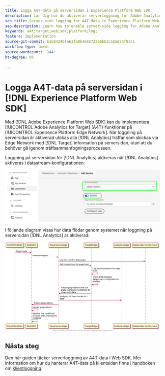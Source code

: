 ```yaml
---
title: Logga A4T-data på serversidan i Experience Platform Web SDK
description: Lär dig hur du aktiverar serverloggning för Adobe Analytics for Target (A4T) med Experience Platform Web SDK.
seo-title: Server-side logging for A4T data in Experience Platform Web SDK
seo-description: Learn how to enable server-side logging for Adobe Analytics for Target (A4T) using the Experience Platform Web SDK.
keywords: a4t;target;web;sdk;platform;log;
feature: Implementation
source-git-commit: b1b0424bfe61fb8b4e88723e6bb2c565d75f8351
workflow-type: tm+mt
source-wordcount: '144'
ht-degree: 0%

---
```


# Logga A4T-data på serversidan i [!DNL Experience Platform Web SDK]

Med [!DNL Adobe Experience Platform Web SDK] kan du implementera [!UICONTROL Adobe Analytics for Target] (A4T)-funktioner på [!UICONTROL Experience Platform Edge Network]. När loggning på serversidan är aktiverad utökas alla [!DNL Analytics] träffar som skickas via Edge Network med [!DNL Target] information på serversidan, utan att du behöver gå igenom träffsammanfogningsprocessen.

Loggning på serversidan för [!DNL Analytics] aktiveras när [!DNL Analytics] aktiveras i datastream-konfigurationen:

![Dataströmskonfiguration för analys har aktiverats](/help/dev/implement/a4t/assets/enable-analytics-datastream.png)

I följande diagram visas hur data flödar genom systemet när loggning på serversidan [!DNL Analytics] är aktiverad:

![Loggningsflöde på serversidan](/help/dev/implement/a4t/assets/analytics-server-side-logging.png)

## Nästa steg

Den här guiden täcker serverloggning av A4T-data i Web SDK. Mer information om hur du hanterar A4T-data på klientsidan finns i handboken om [klientloggning](/help/dev/implement/a4t/client-side-logging.md).